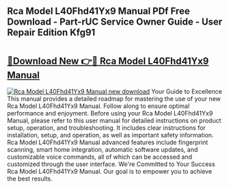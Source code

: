 ## Rca Model L40Fhd41Yx9 Manual PDf Free Download - Part-rUC Service Owner Guide - User Repair Edition Kfg91

# <h2><a href="http://bc95932.oget.top/?id=Rca+Model+L40Fhd41Yx9+Manual">🔗Download New 👉🔴 Rca Model L40Fhd41Yx9 Manual</a></h2>

[![Rca Model L40Fhd41Yx9 Manual new download](https://i.imgur.com/5g1atiW.png)](http://bc95932.oget.top/?id=Rca+Model+L40Fhd41Yx9+Manual)
Your Guide to Excellence This manual provides a detailed roadmap for mastering the use of your new Rca Model L40Fhd41Yx9 Manual. Follow along to ensure optimal performance and enjoyment. Before using your Rca Model L40Fhd41Yx9 Manual, please refer to this user manual for detailed instructions on product setup, operation, and troubleshooting. It includes clear instructions for installation, setup, and operation, as well as important safety information. Rca Model L40Fhd41Yx9 Manual advanced features include fingerprint scanning, smart home integration, automatic software updates, and customizable voice commands, all of which can be accessed and customized through the user interface. We're Committed to Your Success Rca Model L40Fhd41Yx9 Manual. Our goal is to empower you to achieve the best results.
